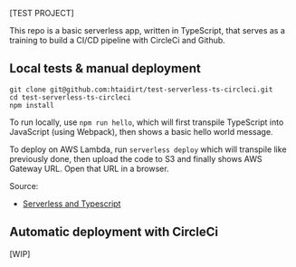[TEST PROJECT]

This repo is a basic serverless app, written in TypeScript, that serves as a training to build a CI/CD pipeline with CircleCi and Github.

## Local tests & manual deployment

```
git clone git@github.com:htaidirt/test-serverless-ts-circleci.git
cd test-serverless-ts-circleci
npm install
```

To run locally, use `npm run hello`, which will first transpile TypeScript into JavaScript (using Webpack), then shows a basic hello world message.

To deploy on AWS Lambda, run `serverless deploy` which will transpile like previously done, then upload the code to S3 and finally shows AWS Gateway URL. Open that URL in a browser.

Source:
- [Serverless and Typescript](https://www.jamestharpe.com/serverless-typescript-getting-started/)

## Automatic deployment with CircleCi

[WIP]
